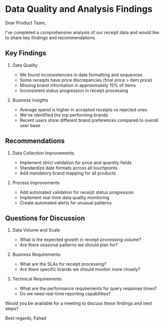 # Data Quality and Analysis Findings

Dear Product Team,

I've completed a comprehensive analysis of our receipt data and would like to share key findings and recommendations.

## Key Findings

1. Data Quality
   - We found inconsistencies in date formatting and sequences
   - Some receipts have price discrepancies (final price > item price)
   - Missing brand information in approximately 15% of items
   - Inconsistent status progression in receipt processing

2. Business Insights
   - Average spend is higher in accepted receipts vs rejected ones
   - We've identified the top performing brands
   - Recent users show different brand preferences compared to overall user base

## Recommendations

1. Data Collection Improvements
   - Implement strict validation for price and quantity fields
   - Standardize date formats across all touchpoints
   - Add mandatory brand mapping for all products

2. Process Improvements
   - Add automated validation for receipt status progression
   - Implement real-time data quality monitoring
   - Create automated alerts for unusual patterns

## Questions for Discussion

1. Data Volume and Scale
   - What is the expected growth in receipt processing volume?
   - Are there seasonal patterns we should plan for?

2. Business Requirements
   - What are the SLAs for receipt processing?
   - Are there specific brands we should monitor more closely?

3. Technical Requirements
   - What are the performance requirements for query response times?
   - Do we need real-time reporting capabilities?

Would you be available for a meeting to discuss these findings and next steps?

Best regards,
Fahad